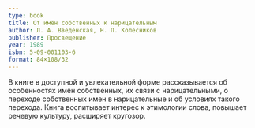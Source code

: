 ```yaml
---
type: book
title: От имён собственных к нарицательным
author: Л. А. Введенская, Н. П. Колесников
publisher: Просвещение
year: 1989
isbn: 5-09-001103-6
format: 84×108/32
---
```


В книге в доступной и увлекательной форме рассказывается об особенностях имён собственных, их связи с нарицательными, о переходе собственных имен в нарицательные и об условиях такого перехода.
Книга воспитывает интерес к этимологии слова, повышает речевую культуру, расширяет кругозор.
